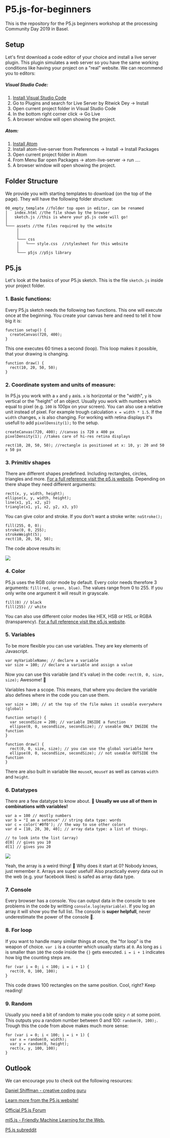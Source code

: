 # P5.js-for-beginners
This is the repository for the P5.js beginners workshop at the processing Community Day 2019 in Basel. 

## Setup

Let's first download a code editor of your choice and install a live server plugin. This plugin simulates a web server so you have the same working conditions like having your project on a "real" website. We can recommend you to editors:

##### Visual Studio Code:

1. [Install Visual Studio Code](https://code.visualstudio.com/)
2. Go to Plugins and search for Live Server by Ritwick Dey -> Install
3. Open current project folder in Visual Studio Code
4. In the bottom right corner click -> Go Live
5. A browser window will open showing the project.

##### Atom:

1. [Install Atom](https://atom.io/)
2. Install atom-live-server from Preferences -> Install -> Install Packages
3. Open current project folder in Atom
4. From Menu Bar open Packages -> atom-live-server -> run ....
5. A browser window will open showing the project.


## Folder Structure

We provide you with starting templates to download (on the top of the page). They will have the following folder structure:

```
00_empty_template //folder top open in editor, can be renamed
│   index.html //the file shown by the browser
│   sketch.js //this is where your p5.js code will go!
│
└─── assets //the files required by the website
     │  
     │
     └─── css
     │   └─── style.css  //stylesheet for this website
     │
     └─── p5js //p5js library

```

## P5.js

Let's look at the basics of your P5.js sketch. This is the file `sketch.js` inside your project folder.

### 1. Basic functions:

Every P5.js sketch needs the following two functions.
This one will execute once at the beginning. You create your canvas here and need to tell it how big it is:

```
function setup() {
  createCanvas(720, 400);
}
```

This one executes 60 times a second (loop). This loop makes it possible, that your drawing is changing.

```
function draw() {
  rect(10, 20, 50, 50);
}
```
### 2. Coordinate system and units of measure:

In P5.js you work with a `x` and `y` axis. `x` is horizontal or the "width", `y` is vertical or the "height" of an object. Usually you work with numbers which equal to pixel (e.g. `100` is 100px on your screen). You can also use a relative unit instead of pixel. For example trough calculation `x = width * 1.5`. If the `width` changes, `x` is also changing. For working with retina displays it's usefull to add `pixelDensity(1);` to the setup. 

```
createCanvas(720, 400); //canvas is 720 x 400 px
pixelDensity(1); //takes care of hi-res retina displays
```

```
rect(10, 20, 50, 50); //rectangle is positioned at x: 10, y: 20 and 50 x 50 px
```

### 3. Primitiv shapes
There are different shapes predefined. Including rectangles, circles, triangles and more. [For a full reference visit the p5.js website](https://p5js.org/examples/form-shape-primitives.html). Depending on there shape they need different arguments:

```
rect(x, y, width, height);
ellipse(x, y, width, height);
line(x1, y1, x2, y2)
triangle(x1, y1, x2, y2, x3, y3)
```

You can give color and stroke. If you don't want a stroke write: `noStroke();`

```
fill(255, 0, 0);
stroke(0, 0, 255);
strokeWeight(5);
rect(10, 20, 50, 50);
```
The code above results in: 

![](img/red_rectangle.png)

### 4. Color

P5.js uses the RGB color mode by default. Every color needs therefore 3 arguments: `fill(red, green, blue)`. The values range from 0 to 255. If you only write one argument it will result in grayscale. 

```
fill(0) // black
fill(255) // white
``` 

You can also use different color modes like HEX, HSB or HSL or RGBA (transparency). [For a full reference visit the p5.js website](https://p5js.org/reference/#/p5/color).

### 5. Variables

To be more flexible you can use variables. They are key elements of Javascript.

```
var myVariableName; // declare a variable
var size = 100; // declare a variable and assign a value
```
Now you can use this variable (and it's value) in the code: `rect(0, 0, size, size);` Awesome! 🎉

Variables have a scope. This means, that where you declare the variable also defines where in the code you can use them.

```
var size = 100; // at the top of the file makes it useable everywhere (global)

function setup() {
  var secondSize = 200; // variable INSIDE a function
  ellipse(0, 0, secondSize, secondSize); // useable ONLY INSIDE the function
}

function draw() {
  rect(0, 0, size, size); // you can use the global variable here
  ellipse(0, 0, secondSize, secondSize); // not useable OUTSIDE the function
}

```

There are also built in variable like `mouseX`, `mouseY` as well as canvas `width` and `height`. 

### 6. Datatypes

There are a few datatype to know about. 🚨 **Usually we use all of them in combinations with variables!**

```
var a = 100 // mostly numbers
var b = "I am a setence" // string data type: words
var c = color('#0f0'); // the way to use other colors
var d = [10, 20, 30, 40]; // array data type: a list of things.

// to look into the list (array)
d[0] // gives you 10
d[1] // gives you 20

```

![](img/array.png)

Yeah, the array is a weird thing! 🔮 Why does it start at 0? Nobody knows, just remember it. Arrays are super usefull! Also practically every data out in the web (e.g. your facebook likes) is safed as array data type.

### 7. Console

Every browser has a console. You can output data in the console to see problems in the code by writting `console.log(myVariable)`. If you log an array it will show you the full list. The console is **super helpfull**, never underestimate the power of the console 💪.

### 8. For loop

If you want to handle many similar things at once, the "for loop" is the weapon of choice. `var i` is a counter which usually starts at `0`. As long as `i` is smaller than `100` the code inside the `{}` gets executed. `i = i + 1` indicates how big the counting steps are.

```
for (var i = 0; i < 100; i = i + 1) {
  rect(0, 0, 100, 100);
}
```
This code draws 100 rectangles on the same position. Cool, right? Keep reading!

### 9. Random

Usually you need a bit of random to make you code spicy 🔥 at some point. This outputs you a random number between 0 and 100: `random(0, 100);`. Trough this the code from above makes much more sense:

```
for (var i = 0; i < 100; i = i + 1) {
  var x = random(0, width);
  var y = random(0, height);
  rect(x, y, 100, 100);
}
```


## Outlook
We can encourage you to check out the following resources:

[Daniel Shiffman - creative coding guru](https://shiffman.net/)

[Learn more from the P5.js website!](https://p5js.org/learn/)

[Official P5.js Forum](https://discourse.processing.org/c/p5js)

[ml5.js - Friendly Machine Learning for the Web.](https://ml5js.org/)

[P5.js subreddit](https://www.reddit.com/r/p5js/)
